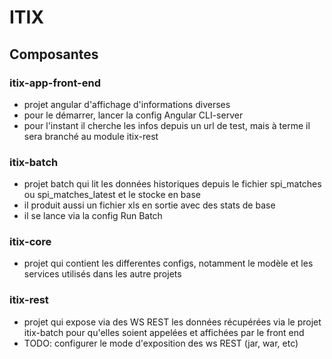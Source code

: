 # ITIX

## Composantes

### itix-app-front-end

- projet angular d'affichage d'informations diverses
- pour le démarrer, lancer la config Angular CLI-server
- pour l'instant il cherche les infos depuis un url de test, mais à terme il sera branché au module itix-rest

### itix-batch

- projet batch qui lit les données historiques depuis le fichier spi_matches ou spi_matches_latest et le stocke en base
- il produit aussi un fichier xls en sortie avec des stats de base
- il se lance via la config Run Batch

### itix-core

- projet qui contient les differentes configs, notamment le modèle et les services utilisés dans les autre projets

### itix-rest

- projet qui expose via des WS REST les données récupérées via le projet itix-batch pour qu'elles soient appelées et affichées par le front end
- TODO: configurer le mode d'exposition des ws REST (jar, war, etc)